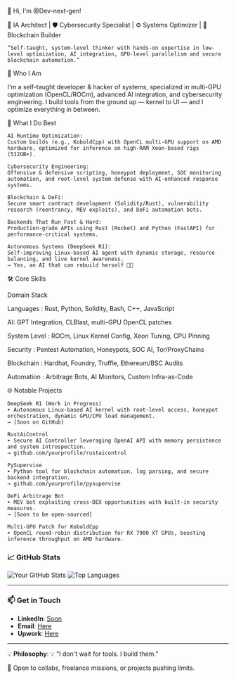 👋 Hi, I'm @Dev-next-gen!

🧠 IA Architect | 🛡️ Cybersecurity Specialist | ⚙️ Systems Optimizer | 🔗 Blockchain Builder

    “Self-taught, system-level thinker with hands-on expertise in low-level optimization, AI integration, GPU-level parallelism and secure blockchain automation.”

🧬 Who I Am

I'm a self-taught developer & hacker of systems, specialized in multi-GPU optimization (OpenCL/ROCm), advanced AI integration, and cybersecurity engineering.
I build tools from the ground up — kernel to UI — and I optimize everything in between.

💼 What I Do Best

    AI Runtime Optimization:
    Custom builds (e.g., KoboldCpp) with OpenCL multi-GPU support on AMD hardware, optimized for inference on high-RAM Xeon-based rigs (512GB+).

    Cybersecurity Engineering:
    Offensive & defensive scripting, honeypot deployment, SOC monitoring automation, and root-level system defense with AI-enhanced response systems.

    Blockchain & DeFi:
    Secure smart contract development (Solidity/Rust), vulnerability research (reentrancy, MEV exploits), and DeFi automation bots.

    Backends That Run Fast & Hard:
    Production-grade APIs using Rust (Rocket) and Python (FastAPI) for performance-critical systems.

    Autonomous Systems (DeepSeek R1):
    Self-improving Linux-based AI agent with dynamic storage, resource balancing, and live kernel awareness.
    → Yes, an AI that can rebuild herself 🤖🔥

🛠️ Core Skills

Domain	Stack

Languages : 
Rust, Python, Solidity, Bash, C++, JavaScript

AI: 
GPT Integration, CLBlast, multi-GPU OpenCL patches

System Level : 
ROCm, Linux Kernel Config, Xeon Tuning, CPU Pinning

Security : 
Pentest Automation, Honeypots, SOC AI, Tor/ProxyChains

Blockchain : 
Hardhat, Foundry, Truffle, Ethereum/BSC Audits 

Automation : 
Arbitrage Bots, AI Monitors, Custom Infra-as-Code

🌐 Notable Projects

    DeepSeek R1 (Work in Progress)
    ➤ Autonomous Linux-based AI kernel with root-level access, honeypot orchestration, dynamic GPU/CPU load management.
    → [Soon on GitHub]

    RustAiControl
    ➤ Secure AI Controller leveraging OpenAI API with memory persistence and system introspection.
    → github.com/yourprofile/rustaicontrol

    PySupervise
    ➤ Python tool for blockchain automation, log parsing, and secure backend integration.
    → github.com/yourprofile/pysupervise

    DeFi Arbitrage Bot
    ➤ MEV bot exploiting cross-DEX opportunities with built-in security measures.
    → [Soon to be open-sourced]

    Multi-GPU Patch for KoboldCpp
    ➤ OpenCL round-robin distribution for RX 7900 XT GPUs, boosting inference throughput on AMD hardware.

### 📈 GitHub Stats
![Your GitHub Stats](https://github-readme-stats.vercel.app/api?username=yourprofile&show_icons=true&theme=radical)
![Top Languages](https://github-readme-stats.vercel.app/api/top-langs/?username=yourprofile&layout=compact&theme=radical)

---

### 📫 Get in Touch
- **LinkedIn**: [Soon](https://www.linkedin.com/in/yourprofile)
- **Email**: [Here](mailto:your.email@gmail.com)
- **Upwork**: [Here](https://www.upwork.com/freelancers/~010312cf603a9eae7b)

---

💡 **Philosophy**: 💡 “I don't wait for tools. I build them.”

🔗 Open to collabs, freelance missions, or projects pushing limits.

